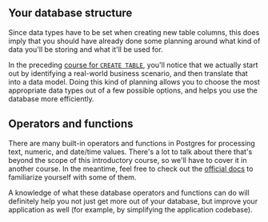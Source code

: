## Your database structure

Since data types have to be set when creating new table columns, this does 
imply that you should have already done some planning around what kind of data
you'll be storing and what it'll be used for. 

In the preceding [course for 
`CREATE TABLE`](../basics/basictable), you'll notice 
that we actually start out by identifying a real-world business scenario, and 
then translate that into a data model. Doing this kind of planning allows you 
to choose the most appropriate data types out of a few possible options, and 
helps you use the database more efficiently.

## Operators and functions

There are many built-in operators and functions in Postgres for processing 
text, numeric, and date/time values. There's a lot to talk about there that's 
beyond the scope of this introductory course, so we'll have to cover it in 
another course. In the meantime, feel free to check out the 
[official docs](https://www.postgresql.org/docs/current/functions.html) to 
familiarize yourself with some of them. 

A knowledge of what these database operators and functions can do will 
definitely help you not just get more out of your database, but improve your 
application as well (for example, by simplifying the application codebase).
